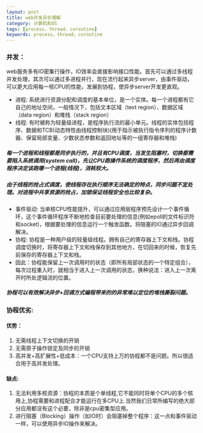 ```yaml
---
layout: post
title: web开发异步理解
category: 计算机和OS
tags: [process，thread，coroutine]
keywords: process，thread，coroutine
---
```


### 并发：
web服务多有IO密集行操作，IO效率会直接影响接口性能。首先可以通过多线程并发处理，其次可以通过多进程并行，现在流行起来异步server，由事件驱动，可以更大应用每一核CPU的性能，发展到协程，使异步server开发更直观。
- 进程: 系统进行资源分配和调度的基本单位，是一个实体。每一个进程都有它自己的地址空间，一般情况下，包括文本区域（text region）、数据区域（data region）和堆栈（stack region）
- 线程: 有时被称为轻量级进程，是程序执行流的最小单元。线程的实体包括程序、数据和TCB(动态特性由线程控制块)(用于指示被执行指令序列的程序计数器、保留局部变量、少数状态参数和返回地址等的一组寄存器和堆栈)
##### 每一个进程和线程都是同步执行的，并且有CPU调度，当发生阻塞时，切换都需要陷入系统调用(system call)，先让CPU跑操作系统的调度程序，然后再由调度程序决定该跑哪一个进程(线程)，消耗较大。
##### 由于线程的抢占式调度，使线程存在执行顺序无法确定的特点，同步问题不宜处理。对进程中共享资源的抢占，加锁保证线程安全也比较复杂。
- 事件驱动: 当单核CPU性能提升，可以通过应用层程序预先设计一个事件循环，这个事件循环程序不断地检查目前要处理的信息(例如epoll的文件标识符和socket)，根据要处理的信息运行一个触发函数。将阻塞的IO通过异步回调解决。
- 协程: 协程是一种用户级的轻量级线程。拥有自己的寄存器上下文和栈。协程调度切换时，将寄存器上下文和栈保存到其他地方，在切回来的时候，恢复先前保存的寄存器上下文和栈。
- 因此：协程能保留上一次调用时的状态（即所有局部状态的一个特定组合），每次过程重入时，就相当于进入上一次调用的状态，换种说法：进入上一次离开时所处逻辑流的位置。
##### 协程可以有效解决异步+回调方式编程带来的的异常难以定位的堆栈撕裂问题。

### 协程优劣:
#### 优势：
1. 无需线程上下文切换的开销
2. 无需原子操作锁定及同步的开销
3. 高并发+高扩展性+低成本：一个CPU支持上万的协程都不是问题。所以很适合用于高并发处理。
#### 缺点:
1. 无法利用多核资源：协程的本质是个单线程,它不能同时将单个CPU的多个核用上,协程需要和进程配合才能运行在多CPU上.当然我们日常所编写的绝大部分应用都没有这个必要，除非是cpu密集型应用。
2. 进行阻塞（Blocking）操作（如IO时）会阻塞掉整个程序：这一点和事件驱动一样，可以使用异步IO操作来解决。
